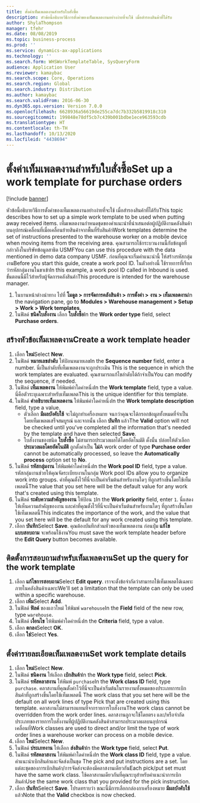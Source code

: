 ```yaml
---
title: ตั้งค่าเท็มเพลตงานสำหรับใบสั่งซื้อ
description: หัวข้อนี้อธิบายวิธีการตั้งค่าของเท็มเพลตงานอย่างง่ายที่จะใช้ เมื่อสำรองสินค้าที่ได้รับ
author: ShylaThompson
manager: tfehr
ms.date: 08/08/2019
ms.topic: business-process
ms.prod: ''
ms.service: dynamics-ax-applications
ms.technology: ''
ms.search.form: WHSWorkTemplateTable, SysQueryForm
audience: Application User
ms.reviewer: kamaybac
ms.search.scope: Core, Operations
ms.search.region: Global
ms.search.industry: Distribution
ms.author: kamaybac
ms.search.validFrom: 2016-06-30
ms.dyn365.ops.version: Version 7.0.0
ms.openlocfilehash: 6628936a56619de255ca7dc7b332b5819918c310
ms.sourcegitcommit: 199848e78df5cb7c439b001bdbe1ece963593cdb
ms.translationtype: HT
ms.contentlocale: th-TH
ms.lasthandoff: 10/13/2020
ms.locfileid: "4438694"
---
```

# <a name="set-up-a-work-template-for-purchase-orders"></a><span data-ttu-id="c70fc-103">ตั้งค่าเท็มเพลตงานสำหรับใบสั่งซื้อ</span><span class="sxs-lookup"><span data-stu-id="c70fc-103">Set up a work template for purchase orders</span></span>

[!include [banner](../../includes/banner.md)]

<span data-ttu-id="c70fc-104">หัวข้อนี้อธิบายวิธีการตั้งค่าของเท็มเพลตงานอย่างง่ายที่จะใช้ เมื่อสำรองสินค้าที่ได้รับ</span><span class="sxs-lookup"><span data-stu-id="c70fc-104">This topic describes how to set up a simple work template to be used when putting away received items.</span></span> <span data-ttu-id="c70fc-105">เท็มเพลตงานกำหนดชุดของคำแนะนำที่นำเสนอต่อผู้ปฏิบัติงานคลังสินค้าบนอุปกรณ์เคลื่อนที่เมื่อเคลื่อนย้ายสินค้าจากพื้นที่รับสินค้า</span><span class="sxs-lookup"><span data-stu-id="c70fc-105">Work templates determine the set of instructions presented to the warehouse worker on a mobile device when moving items from the receiving area.</span></span> <span data-ttu-id="c70fc-106">คุณสามารถใช้กระบวนงานนี้กับข้อมูลที่กล่าวถึงในบริษัทข้อมูลสาธิต USMF</span><span class="sxs-lookup"><span data-stu-id="c70fc-106">You can use this procedure with the data mentioned in demo data company USMF.</span></span> <span data-ttu-id="c70fc-107">ก่อนที่คุณจะเริ่มคำแนะนำนี้ ให้สร้างรหัสกลุ่มงาน</span><span class="sxs-lookup"><span data-stu-id="c70fc-107">Before you start this guide, create a work pool ID.</span></span> <span data-ttu-id="c70fc-108">ในตัวอย่างนี้ ใช้รายการที่เรียกว่ารหัสกลุ่มงานในขาเข้า</span><span class="sxs-lookup"><span data-stu-id="c70fc-108">In this example, a work pool ID called in Inbound is used.</span></span> <span data-ttu-id="c70fc-109">ขั้นตอนนี้มีไว้สำหรับผู้จัดการคลังสินค้า</span><span class="sxs-lookup"><span data-stu-id="c70fc-109">This procedure is intended for the warehouse manager.</span></span>

1. <span data-ttu-id="c70fc-110">ในบานหน้าต่างนำทาง ไปที่ **โมดูล > การจัดการคลังสินค้า > การตั้งค่า > งาน > เท็มเพลตงาน**</span><span class="sxs-lookup"><span data-stu-id="c70fc-110">In the navigation pane, go to **Modules > Warehouse management > Setup > Work > Work templates**.</span></span>
2. <span data-ttu-id="c70fc-111">ในฟิลด์ **ชนิดใบสั่งงาน** เลือก **ใบสั่งซื้อ**</span><span class="sxs-lookup"><span data-stu-id="c70fc-111">In the **Work order type** field, select **Purchase orders**.</span></span>

## <a name="create-a-work-template-header"></a><span data-ttu-id="c70fc-112">สร้างหัวข้อเท็มเพลตงาน</span><span class="sxs-lookup"><span data-stu-id="c70fc-112">Create a work template header</span></span>
1. <span data-ttu-id="c70fc-113">เลือก **ใหม่**</span><span class="sxs-lookup"><span data-stu-id="c70fc-113">Select **New**.</span></span>
2. <span data-ttu-id="c70fc-114">ในฟิลด์ **หมายเลขลำดับ** ให้ป้อนหมายเลข</span><span class="sxs-lookup"><span data-stu-id="c70fc-114">In the **Sequence number** field, enter a number.</span></span> <span data-ttu-id="c70fc-115">นี่เป็นลำดับที่เท็มเพลตงานจะถูกประเมิน </span><span class="sxs-lookup"><span data-stu-id="c70fc-115">This is the sequence in which the work templates are evaluated.</span></span> <span data-ttu-id="c70fc-116">คุณสามารถแก้ไขลำดับได้ถ้าจำเป็น</span><span class="sxs-lookup"><span data-stu-id="c70fc-116">You can modify the sequence, if needed.</span></span>  
3. <span data-ttu-id="c70fc-117">ในฟิลด์ **เท็มเพลตงาน** ให้พิมพ์ค่าใดค่าหนึ่ง</span><span class="sxs-lookup"><span data-stu-id="c70fc-117">In the **Work template** field, type a value.</span></span> <span data-ttu-id="c70fc-118">นี่คือตัวระบุเฉพาะสำหรับเท็มเพลต</span><span class="sxs-lookup"><span data-stu-id="c70fc-118">This is the unique identifier for this template.</span></span>  
4. <span data-ttu-id="c70fc-119">ในฟิลด์ **คำอธิบายเท็มเพลตงาน** ให้พิมพ์ค่าใดค่าหนึ่ง</span><span class="sxs-lookup"><span data-stu-id="c70fc-119">In the **Work template description** field, type a value.</span></span>
    - <span data-ttu-id="c70fc-120">ตัวเลือก **มีผลบังคับใช้** จะไม่ถูกทำเครื่องหมาย จนกว่าคุณจะได้กรอกข้อมูลทั้งหมดที่จำเป็นโดยเท็มเพลตเสร็จสมบูรณ์ และจากนั้น เลือก **บันทึก** แล้ว</span><span class="sxs-lookup"><span data-stu-id="c70fc-120">The **Valid** option will not be checked until you've completed all the information that's needed by the template and have then selected **Save**.</span></span>  
    - <span data-ttu-id="c70fc-121">ใบสั่งงานของชนิด **ใบสั่งซื้อ** ไม่สามารถประมวลผลได้โดยอัตโนมัติ ดั้งนั้น ปล่อยให้ตัวเลือก **ประมวลผลโดยอัตโนมัติ** ถูกตั้งค่าเป็น **ไม่**</span><span class="sxs-lookup"><span data-stu-id="c70fc-121">A work order of type **Purchase order** cannot be automatically processed, so leave the **Automatically process** option set to **No**.</span></span>  
5. <span data-ttu-id="c70fc-122">ในฟิลด์ **รหัสกลุ่มงาน** ให้พิมพ์ค่าใดค่าหนึ่ง</span><span class="sxs-lookup"><span data-stu-id="c70fc-122">In the **Work pool ID** field, type a value.</span></span> <span data-ttu-id="c70fc-123">รหัสกลุ่มงานช่วยให้คุณจัดระเบียบงานในกลุ่ม </span><span class="sxs-lookup"><span data-stu-id="c70fc-123">Work pool IDs allow you to organize work into groups.</span></span> <span data-ttu-id="c70fc-124">ค่าที่คุณตั้งไว้ที่นี่จะเป็นค่าเริ่มต้นสำหรับงานใดๆ ที่ถูกสร้างขึ้นโดยใช้เท็มเพลตนี้</span><span class="sxs-lookup"><span data-stu-id="c70fc-124">The value that you set here will be the default value for any work that's created using this template.</span></span>  
6. <span data-ttu-id="c70fc-125">ในฟิลด์ **ระดับความสำคัญของงาน** ให้ป้อน `1`</span><span class="sxs-lookup"><span data-stu-id="c70fc-125">In the **Work priority** field, enter `1`.</span></span> <span data-ttu-id="c70fc-126">นี่แสดงให้เห็นความสำคัญของงาน และค่าที่คุณตั้งไว้ที่นี่จะเป็นค่าเริ่มต้นสำหรับงานใดๆ ที่ถูกสร้างขึ้นโดยใช้เท็มเพลตนี้</span><span class="sxs-lookup"><span data-stu-id="c70fc-126">This indicates the importance of the work, and the value that you set here will be the default for any work created using this template.</span></span>  
7. <span data-ttu-id="c70fc-127">เลือก **บันทึก**</span><span class="sxs-lookup"><span data-stu-id="c70fc-127">Select **Save**.</span></span> <span data-ttu-id="c70fc-128">คุณต้องบันทึกส่วนหัวของเท็มเพลตงาน ก่อนปุ่ม **แก้ไขแบบสอบถาม** จะพร้อมใช้งาน</span><span class="sxs-lookup"><span data-stu-id="c70fc-128">You must save the work template header before the **Edit Query** button becomes available.</span></span>  

## <a name="set-up-the-query-for-the-work-template"></a><span data-ttu-id="c70fc-129">ติดตั้งการสอบถามสำหรับเท็มเพลตงาน</span><span class="sxs-lookup"><span data-stu-id="c70fc-129">Set up the query for the work template</span></span>
1. <span data-ttu-id="c70fc-130">เลือก **แก้ไขการสอบถาม**</span><span class="sxs-lookup"><span data-stu-id="c70fc-130">Select **Edit query**.</span></span> <span data-ttu-id="c70fc-131">เราจะตั้งข้อจำกัดว่าสามารถใช้เท็มเพลตได้เฉพาะภายในคลังสินค้าเฉพาะ</span><span class="sxs-lookup"><span data-stu-id="c70fc-131">We'll set a limitation that the template can only be used within a specific warehouse.</span></span>  
2. <span data-ttu-id="c70fc-132">เลือก **เพิ่ม**</span><span class="sxs-lookup"><span data-stu-id="c70fc-132">Select **Add**.</span></span>
3. <span data-ttu-id="c70fc-133">ในฟิลด์ **ฟิลด์** ของแถวใหม่ ให้พิมพ์ `warehouse`</span><span class="sxs-lookup"><span data-stu-id="c70fc-133">In the **Field** field of the new row, type `warehouse`.</span></span>
4. <span data-ttu-id="c70fc-134">ในฟิลด์ **เงื่อนไข** ให้พิมพ์ค่าใดค่าหนึ่ง</span><span class="sxs-lookup"><span data-stu-id="c70fc-134">In the **Criteria** field, type a value.</span></span>
5. <span data-ttu-id="c70fc-135">เลือก **ตกลง**</span><span class="sxs-lookup"><span data-stu-id="c70fc-135">Select **OK**.</span></span>
6. <span data-ttu-id="c70fc-136">เลือก **ใช่**</span><span class="sxs-lookup"><span data-stu-id="c70fc-136">Select **Yes**.</span></span>

## <a name="set-work-template-details"></a><span data-ttu-id="c70fc-137">ตั้งค่ารายละเอียดเท็มเพลตงาน</span><span class="sxs-lookup"><span data-stu-id="c70fc-137">Set work template details</span></span>
1. <span data-ttu-id="c70fc-138">เลือก **ใหม่**</span><span class="sxs-lookup"><span data-stu-id="c70fc-138">Select **New**.</span></span>
2. <span data-ttu-id="c70fc-139">ในฟิลด์ **ชนิดงาน** ให้เลือก **เบิกสินค้า**</span><span class="sxs-lookup"><span data-stu-id="c70fc-139">In the **Work type** field, select **Pick**.</span></span>
3. <span data-ttu-id="c70fc-140">ในฟิลด์ **รหัสคลาสงาน** ให้พิมพ์ `purchase`</span><span class="sxs-lookup"><span data-stu-id="c70fc-140">In the **Work class ID** field, type `purchase`.</span></span> <span data-ttu-id="c70fc-141">คลาสงานที่คุณตั้งค่าไว้ที่นี่จะเป็นค่าเริ่มต้นในรายงานทั้งหมดของประเภทการเบิกสินค้าที่ถูกสร้างขึ้นโดยใช้เท็มเพลตนี้ </span><span class="sxs-lookup"><span data-stu-id="c70fc-141">The work class that you set here will be the default on all work lines of type Pick that are created using this template.</span></span> <span data-ttu-id="c70fc-142">คลาสงานไม่สามารถแทนที่จากรายการใบสั่งงาน</span><span class="sxs-lookup"><span data-stu-id="c70fc-142">The work class cannot be overridden from the work order lines.</span></span> <span data-ttu-id="c70fc-143">คลาสงานถูกจะใช้โดยตรง และ/หรือจำกัดประเภทของรายการใบสั่งงานที่ผู้ปฏิบัติงานคลังสินค้าสามารถประมวลผลบนอุปกรณ์เคลื่อนที่</span><span class="sxs-lookup"><span data-stu-id="c70fc-143">Work classes are used to direct and/or limit the type of work order lines a warehouse worker can process on a mobile device.</span></span>  
4. <span data-ttu-id="c70fc-144">เลือก **ใหม่**</span><span class="sxs-lookup"><span data-stu-id="c70fc-144">Select **New**.</span></span>
5. <span data-ttu-id="c70fc-145">ในฟิลด์ **ประเภทงาน** ให้เลือก **ส่งสินค้า**</span><span class="sxs-lookup"><span data-stu-id="c70fc-145">In the **Work type** field, select **Put**.</span></span>
6. <span data-ttu-id="c70fc-146">ในฟิลด์ **รหัสคลาสงาน** ให้พิมพ์ค่าใดค่าหนึ่ง</span><span class="sxs-lookup"><span data-stu-id="c70fc-146">In the **Work class ID** field, type a value.</span></span> <span data-ttu-id="c70fc-147">คำแนะนำเบิกสินค้าและจัดส่งเป็นชุด </span><span class="sxs-lookup"><span data-stu-id="c70fc-147">The pick and put instructions are a set.</span></span> <span data-ttu-id="c70fc-148">โดยแต่ละชุดของการเบิกสินค้า/การจัดส่งจะต้องมีคลาสงานเดียวกัน</span><span class="sxs-lookup"><span data-stu-id="c70fc-148">Each pick/put set must have the same work class.</span></span> <span data-ttu-id="c70fc-149">ใช้คลาสงานเดียวกันที่คุณระบุสำหรับคำแนะนำการเบิกสินค้า</span><span class="sxs-lookup"><span data-stu-id="c70fc-149">Use the same work class that you provided for the pick instruction.</span></span>  
7. <span data-ttu-id="c70fc-150">เลือก **บันทึก**</span><span class="sxs-lookup"><span data-stu-id="c70fc-150">Select **Save**.</span></span> <span data-ttu-id="c70fc-151">โปรดทราบว่า ขณะนี้มีการเลือกกล่องกาเครื่องหมาย **มีผลบังคับใช้** แล้ว</span><span class="sxs-lookup"><span data-stu-id="c70fc-151">Note that the **Valid** checkbox is now checked.</span></span>  

